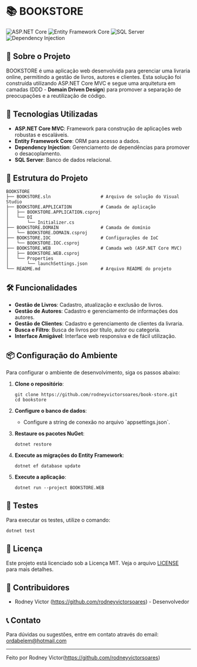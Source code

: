 
# 📚 BOOKSTORE

![ASP.NET Core](https://img.shields.io/badge/ASP.NET%20Core-6.0-blue)
![Entity Framework Core](https://img.shields.io/badge/Entity%20Framework%20Core-6.0-green)
![SQL Server](https://img.shields.io/badge/SQL%20Server-2019-red)
![Dependency Injection](https://img.shields.io/badge/Dependency%20Injection-✔️-orange)


## 📖 Sobre o Projeto

BOOKSTORE é uma aplicação web desenvolvida para gerenciar uma livraria online, permitindo a gestão de livros, autores e clientes. Esta solução foi construída utilizando ASP.NET Core MVC e segue uma arquitetura em camadas (DDD - **Domain Driven Design**) para promover a separação de preocupações e a reutilização de código.

## 🚀 Tecnologias Utilizadas

- **ASP.NET Core MVC**: Framework para construção de aplicações web robustas e escaláveis.
- **Entity Framework Core**: ORM para acesso a dados.
- **Dependency Injection**: Gerenciamento de dependências para promover o desacoplamento.
- **SQL Server**: Banco de dados relacional.

## 📂 Estrutura do Projeto

```plaintext
BOOKSTORE
├── BOOKSTORE.sln                   # Arquivo de solução do Visual Studio
├── BOOKSTORE.APPLICATION           # Camada de aplicação
│   ├── BOOKSTORE.APPLICATION.csproj
│   └── DI
│       └── Initializer.cs
├── BOOKSTORE.DOMAIN                # Camada de domínio
│   └── BOOKSTORE.DOMAIN.csproj
├── BOOKSTORE.IOC                   # Configurações de IoC
│   └── BOOKSTORE.IOC.csproj
├── BOOKSTORE.WEB                   # Camada web (ASP.NET Core MVC)
│   ├── BOOKSTORE.WEB.csproj
│   └── Properties
│       └── launchSettings.json
└── README.md                       # Arquivo README do projeto
```

## 🛠️ Funcionalidades

- **Gestão de Livros**: Cadastro, atualização e exclusão de livros.
- **Gestão de Autores**: Cadastro e gerenciamento de informações dos autores.
- **Gestão de Clientes**: Cadastro e gerenciamento de clientes da livraria.
- **Busca e Filtro**: Busca de livros por título, autor ou categoria.
- **Interface Amigável**: Interface web responsiva e de fácil utilização.

## 📦 Configuração do Ambiente

Para configurar o ambiente de desenvolvimento, siga os passos abaixo:

1. **Clone o repositório**:
    ```
    git clone https://github.com/rodneyvictorsoares/book-store.git
    cd bookstore
    ```

2. **Configure o banco de dados**:
    - Configure a string de conexão no arquivo \`appsettings.json\`.

3. **Restaure os pacotes NuGet**:
    ```
    dotnet restore
    ```

4. **Execute as migrações do Entity Framework**:
    ```
    dotnet ef database update
    ```

5. **Execute a aplicação**:
    ```
    dotnet run --project BOOKSTORE.WEB
    ```

## 🧪 Testes

Para executar os testes, utilize o comando:

```
dotnet test
```

## 📄 Licença

Este projeto está licenciado sob a Licença MIT. Veja o arquivo [LICENSE](LICENSE) para mais detalhes.

## 👥 Contribuidores

- Rodney Victor (https://github.com/rodneyvictorsoares) - Desenvolvedor

## 📞 Contato

Para dúvidas ou sugestões, entre em contato através do email: ordabelem@hotmail.com

---

Feito por Rodney Victor(https://github.com/rodneyvictorsoares)
